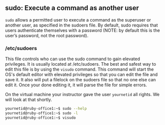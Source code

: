## sudo: Execute a command as another user

`sudo` allows a permitted user to execute a command as the superuser or another user, as specified in the sudoers file.  By default, sudo requires that users authenticate themselves with a password (NOTE: by default this is the user’s password, not the root password).

### /etc/sudoers

This file controls who can use the sudo command to gain elevated privileges. It is usually located at /etc/sudoers. The best and safest way to edit this file is by using the `visudo` command. This command will start the OS's default editor with elevated privileges so that you can edit the file and save it. It also will put a filelock on the sudoers file so that no one else can edit it. Once your done editing it, it will parse the file for simple errors.

On the virtual machine your instructor gave the user `yournetid` all rights. We will look at that shortly.

```bash
yournetid@ruby-office1:~$ sudo --help
yournetid@ruby-office1:~$ sudo -l
yournetid@ruby-office1:~$ visudo
```
